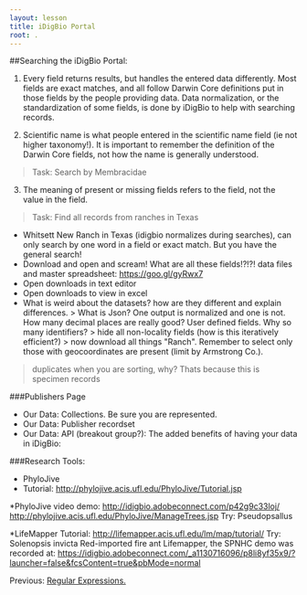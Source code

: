 ```yaml
---
layout: lesson
title: iDigBio Portal
root: .
---
```


##Searching the iDigBio Portal:

1. Every field returns results, but handles the entered data differently. Most fields are exact matches, and all follow Darwin Core definitions put in those fields by the people providing data. Data normalization, or the standardization of some fields, is done by iDigBio to help with searching records. 

2. Scientific name is what people entered in the scientific name field (ie not higher taxonomy!). It is important to remember the definition of the Darwin Core fields, not how the name is generally understood.

> Task: Search by Membracidae
	
3. The meaning of present or missing fields refers to the field, not the value in the field. 

> Task: Find all records from ranches in Texas
- Whitsett New Ranch in Texas (idigbio normalizes during searches), can only search by one word in a field or exact match. But you have the general search!
- Download and open and scream! What are all these fields!?!?!
	data files and master spreadsheet: https://goo.gl/gyRwx7
- Open downloads in text editor
- Open downloads to view in excel
- What is weird about the datasets? how are they different and explain differences.
		> What is Json? One output is normalized and one is not. How many decimal places are really good? User defined fields. Why so many identifiers?
		> hide all non-locality fields (how is this iteratively efficient?)
		> now download all things "Ranch". Remember to select only those with geocoordinates are present (limit by Armstrong Co.).
> duplicates when you are sorting, why? Thats because this is specimen records


###Publishers Page
*  Our Data: Collections. Be sure you are represented.
*  Our Data: Publisher recordset
*  Our Data: API
 (breakout group?): The added benefits of having your data in iDigBio:

###Research Tools:
* PhyloJive
* Tutorial: http://phylojive.acis.ufl.edu/PhyloJive/Tutorial.jsp

*PhyloJive video demo:
http://idigbio.adobeconnect.com/p42g9c33loj/
http://phylojive.acis.ufl.edu/PhyloJive/ManageTrees.jsp
Try: Pseudopsallus

*LifeMapper
Tutorial: http://lifemapper.acis.ufl.edu/lm/map/tutorial/
Try: Solenopsis invicta Red-imported fire ant
Lifemapper, the SPNHC demo was recorded at: 
https://idigbio.adobeconnect.com/_a1130716096/p8li8yf35x9/?launcher=false&fcsContent=true&pbMode=normal





Previous: [Regular Expressions.](08-regular-expressions.html)